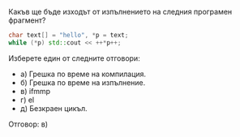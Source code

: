 Какъв ще бъде изходът от изпълнението на следния програмен фрагмент?
```c++
char text[] = "hello", *p = text;
while (*p) std::cout << ++*p++;
```

Изберете един от следните отговори:
- а) Грешка по време на компилация.
- б) Грешка по време на изпълнение.
- в) ifmmp
- г) el
- д) Безкраен цикъл.

Отговор: в)